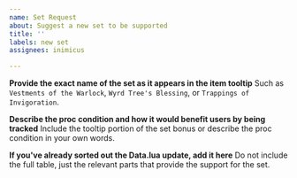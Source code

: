 ```yaml
---
name: Set Request
about: Suggest a new set to be supported
title: ''
labels: new set
assignees: inimicus

---
```


**Provide the exact name of the set as it appears in the item tooltip**
Such as `Vestments of the Warlock`, `Wyrd Tree's Blessing`, or `Trappings of Invigoration`.

**Describe the proc condition and how it would benefit users by being tracked**
Include the tooltip portion of the set bonus or describe the proc condition in your own words.

**If you've already sorted out the Data.lua update, add it here**
Do not include the full table, just the relevant parts that provide the support for the set.
